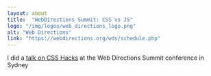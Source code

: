 ```yaml
---
layout: about
title:  "WebDirections Summit: CSS vs JS"
logo: "/img/logos/web_directions_logo.png"
alt: "Web Directions"
link: "https://webdirections.org/wds/schedule.php"
---
```


I did a [talk on CSS Hacks](/presentations/#css-vs-js) at the Web Directions Summit conference in Sydney
